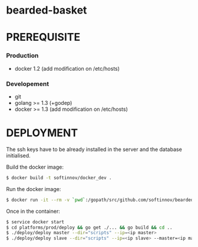 bearded-basket
==============

PREREQUISITE
============

### Production

 - docker 1.2 (add modification on /etc/hosts)

### Developement

 - git
 - golang >= 1.3 (+godep)
 - docker >= 1.3 (add modification on /etc/hosts)

DEPLOYMENT
==========

The ssh keys have to be already installed in the server and the database initialised.

Build the docker image:
```bash
$ docker build -t softinnov/docker_dev .
```

Run the docker image:
```bash
$ docker run -it --rm -v `pwd`:/gopath/src/github.com/softinnov/bearded-basket --privileged -v [path].ssh:/root/.ssh softinnov/docker_dev
```

Once in the container:
```bash
$ service docker start
$ cd platforms/prod/deploy && go get ./... && go build && cd ..
$ ./deploy/deploy master --dir="scripts" --ip=<ip master>
$ ./deploy/deploy slave --dir="scripts" --ip=<ip slave> --master=<ip master>
```

